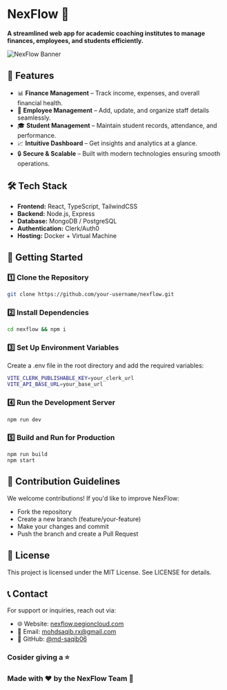 # NexFlow 🚀  
**A streamlined web app for academic coaching institutes to manage finances, employees, and students efficiently.**  

![NexFlow Banner](https://cdn.discordapp.com/attachments/954011713911537705/1342730452594589736/DALLE_2025-02-22_11.00.50_-_A_sleek_and_modern_GitHub_repository_banner_for_NexFlow._The_design_should_feature_a_futuristic_yet_minimalistic_look_with_a_clean_blue_and_white_c.webp?ex=67bab2ae&is=67b9612e&hm=1391d6ef5dccfbb4604baf6c2e9ad504b226ebdd1911b44a9662cb08c9b0cf4c&)  

## 🌟 Features  
- 📊 **Finance Management** – Track income, expenses, and overall financial health.  
- 👥 **Employee Management** – Add, update, and organize staff details seamlessly.  
- 🎓 **Student Management** – Maintain student records, attendance, and performance.  
- 📈 **Intuitive Dashboard** – Get insights and analytics at a glance.  
- 🔒 **Secure & Scalable** – Built with modern technologies ensuring smooth operations.  

## 🛠 Tech Stack  
- **Frontend:** React, TypeScript, TailwindCSS  
- **Backend:** Node.js, Express  
- **Database:** MongoDB / PostgreSQL  
- **Authentication:** Clerk/Auth0  
- **Hosting:** Docker + Virtual Machine  

## 🚀 Getting Started  

### 1️⃣ Clone the Repository  
```bash
git clone https://github.com/your-username/nexflow.git
```

### 2️⃣ Install Dependencies
```bash
cd nexflow && npm i
```

### 3️⃣ Set Up Environment Variables
Create a .env file in the root directory and add the required variables:
```bash
VITE_CLERK_PUBLISHABLE_KEY=your_clerk_url
VITE_API_BASE_URL=your_base_url
```

### 4️⃣ Run the Development Server
```
npm run dev
```

### 5️⃣ Build and Run for Production
```
npm run build
npm start
```

## 📌 Contribution Guidelines
We welcome contributions! If you'd like to improve NexFlow:

- Fork the repository
- Create a new branch (feature/your-feature)
- Make your changes and commit
- Push the branch and create a Pull Request

## 📄 License
This project is licensed under the MIT License. See LICENSE for details.

## 📞 Contact
For support or inquiries, reach out via:

- 🌐 Website: [nexflow.pegioncloud.com](https://nexflow.pegioncloud.com)
- 📧 Email: mohdsaqib.rx@gmail.com
- 🐙 GitHub: [@md-saqib06](https://github.com/md-saqib06/)

### Cosider giving a ⭐

### Made with ❤️ by the NexFlow Team 🚀
